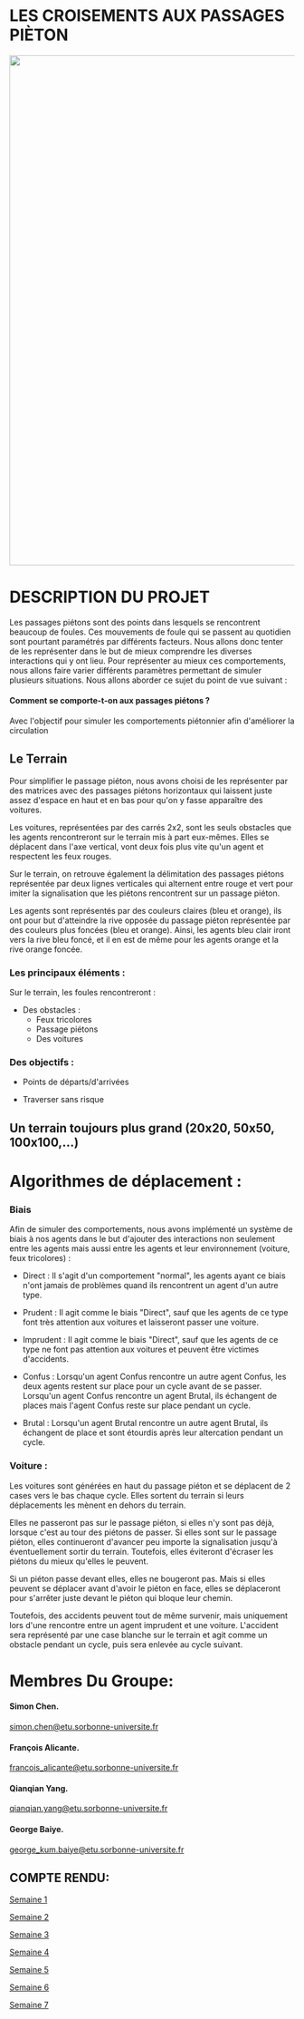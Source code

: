 # LES CROISEMENTS AUX PASSAGES PIÈTON

<img src="https://are2dynamic.github.io/are2dynamic_2025.github.io/cpp.jpg" width="900">

# DESCRIPTION DU PROJET #
Les passages piétons sont des points dans lesquels se rencontrent beaucoup de foules. Ces mouvements de foule qui se passent au quotidien sont pourtant paramétrés par différents facteurs. Nous allons donc tenter de les représenter dans le but de mieux comprendre les diverses interactions qui y ont lieu. Pour représenter au mieux ces comportements, nous allons faire varier différents paramètres permettant de simuler plusieurs situations. Nous allons aborder ce sujet du point de vue suivant :

#### Comment se comporte-t-on aux passages piétons ?                                                       
                                                       
Avec l'objectif pour simuler les comportements piétonnier afin d'améliorer la circulation

## Le Terrain 

Pour simplifier le passage piéton, nous avons choisi de les représenter par des matrices avec des passages piétons horizontaux qui laissent juste assez d'espace en haut et en bas pour qu'on y fasse apparaître des voitures.

Les voitures, représentées par des carrés 2x2, sont les seuls obstacles que les agents rencontreront sur le terrain mis à part eux-mêmes. Elles se déplacent dans l'axe vertical, vont deux fois plus vite qu'un agent et respectent les feux rouges.

Sur le terrain, on retrouve également la délimitation des passages piétons représentée par deux lignes verticales qui alternent entre rouge et vert pour imiter la signalisation que les piétons rencontrent sur un passage piéton.

Les agents sont représentés par des couleurs claires (bleu et orange), ils ont pour but d'atteindre la rive opposée du passage piéton représentée par des couleurs plus foncées (bleu et orange). Ainsi, les agents bleu clair iront vers la rive bleu foncé, et il en est de même pour les agents orange et la rive orange foncée.

### Les principaux éléments : 

Sur le terrain, les foules rencontreront :
  + Des obstacles :
    + Feux tricolores
    + Passage piétons
    + Des voitures

### Des objectifs :

+ Points de départs/d'arrivées

+ Traverser sans risque

## Un terrain toujours plus grand (20x20, 50x50, 100x100,...)


# Algorithmes de déplacement :
### Biais 
Afin de simuler des comportements, nous avons implémenté un système de biais à nos agents dans le but d'ajouter des interactions non seulement entre les agents mais aussi entre les agents et leur environnement (voiture, feux tricolores) :

+ Direct : Il s'agit d'un comportement "normal", les agents ayant ce biais n'ont jamais de problèmes quand ils rencontrent un agent d'un autre type.

+ Prudent : Il agit comme le biais "Direct", sauf que les agents de ce type font très attention aux voitures et laisseront passer une voiture.

+ Imprudent : Il agit comme le biais "Direct", sauf que les agents de ce type ne font pas attention aux voitures et peuvent être victimes d'accidents.

+ Confus : Lorsqu'un agent Confus rencontre un autre agent Confus, les deux agents restent sur place pour un cycle avant de se passer. Lorsqu'un agent Confus rencontre un agent Brutal, ils échangent de places mais l'agent Confus reste sur place pendant un cycle.

+ Brutal : Lorsqu'un agent Brutal rencontre un autre agent Brutal, ils échangent de place et sont étourdis après leur altercation pendant un cycle.

### Voiture :

Les voitures sont générées en haut du passage piéton et se déplacent de 2 cases vers le bas chaque cycle. Elles sortent du terrain si leurs déplacements les mènent en dehors du terrain.

Elles ne passeront pas sur le passage piéton, si elles n'y sont pas déjà, lorsque c'est au tour des piétons de passer. Si elles sont sur le passage piéton, elles continueront d'avancer peu importe la signalisation jusqu'à éventuellement sortir du terrain. Toutefois, elles éviteront d'écraser les piétons du mieux qu'elles le peuvent.

Si un piéton passe devant elles, elles ne bougeront pas. Mais si elles peuvent se déplacer avant d'avoir le piéton en face, elles se déplaceront pour s'arrêter juste devant le piéton qui bloque leur chemin.

Toutefois, des accidents peuvent tout de même survenir, mais uniquement lors d'une rencontre entre un agent imprudent et une voiture. L'accident sera représenté par une case blanche sur le terrain et agit comme un obstacle pendant un cycle, puis sera enlevée au cycle suivant.



# Membres Du Groupe:

#### Simon Chen. 
simon.chen@etu.sorbonne-universite.fr

#### François Alicante. 
francois_alicante@etu.sorbonne-universite.fr

#### Qianqian Yang. 
qianqian.yang@etu.sorbonne-universite.fr

#### George Baiye.
george_kum.baiye@etu.sorbonne-universite.fr


## COMPTE RENDU: ##

[Semaine 1](https://are2dynamic.github.io/are2dynamic_2025.github.io/Semaine1)  

[Semaine 2](https://are2dynamic.github.io/are2dynamic_2025.github.io/Semaine2)

[Semaine 3](https://are2dynamic.github.io/are2dynamic_2025.github.io/Semaine3)

[Semaine 4](https://are2dynamic.github.io/are2dynamic_2025.github.io/Semaine4)

[Semaine 5](https://are2dynamic.github.io/are2dynamic_2025.github.io/Semaine5)

[Semaine 6](https://are2dynamic.github.io/are2dynamic_2025.github.io/Semaine6)

[Semaine 7](https://are2dynamic.github.io/are2dynamic_2025.github.io/Semaine7)


